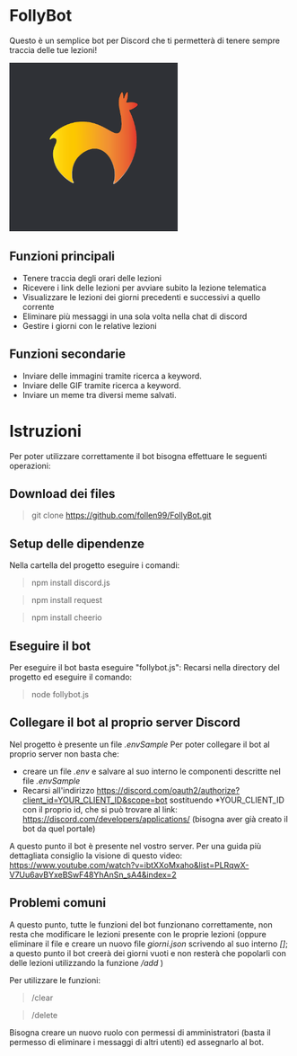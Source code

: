 # FollyBot
Questo è un semplice bot per Discord che ti permetterà di tenere sempre traccia delle tue lezioni!

<img src="https://github.com/follen99/FollyBot/blob/main/follyboticon.png" width=300 height=300>

## Funzioni principali

- Tenere traccia degli orari delle lezioni
- Ricevere i link delle lezioni per avviare subito la lezione telematica
- Visualizzare le lezioni dei giorni precedenti e successivi a quello corrente
- Eliminare più messaggi in una sola volta nella chat di discord
- Gestire i giorni con le relative lezioni

## Funzioni secondarie
- Inviare delle immagini tramite ricerca a keyword.
- Inviare delle GIF tramite ricerca a keyword.
- Inviare un meme tra diversi meme salvati.

# Istruzioni
Per poter utilizzare correttamente il bot bisogna effettuare le seguenti operazioni:
## Download dei files 

> git clone https://github.com/follen99/FollyBot.git

## Setup delle dipendenze 
Nella cartella del progetto eseguire i comandi:

> npm install discord.js

> npm install request

> npm install cheerio

## Eseguire il bot
Per eseguire il bot basta eseguire "follybot.js":
Recarsi nella directory del progetto ed eseguire il comando:

> node follybot.js

## Collegare il bot al proprio server Discord
Nel progetto è presente un file *.envSample*
Per poter collegare il bot al proprio server non basta che:

 - creare un file *.env* e salvare al suo interno le componenti descritte nel file *.envSample*
 - Recarsi all'indirizzo https://discord.com/oauth2/authorize?client_id=YOUR_CLIENT_ID&scope=bot sostituendo *YOUR_CLIENT_ID con il proprio id, che si può trovare al link: https://discord.com/developers/applications/ (bisogna aver già creato il bot da quel portale)

A questo punto il bot è presente nel vostro server. 
Per una guida più dettagliata consiglio la visione di questo video: https://www.youtube.com/watch?v=ibtXXoMxaho&list=PLRqwX-V7Uu6avBYxeBSwF48YhAnSn_sA4&index=2

## Problemi comuni

A questo punto, tutte le funzioni del bot funzionano correttamente, non resta che modificare le lezioni presente con le proprie lezioni (oppure eliminare il file e creare un nuovo file *giorni.json* scrivendo al suo interno *[]*; a questo punto il bot creerà dei giorni vuoti e non resterà che popolarli con delle lezioni utilizzando la funzione */add* )

Per utilizzare le funzioni:

> /clear

> /delete

Bisogna creare un nuovo ruolo con permessi di amministratori (basta il permesso di eliminare i messaggi di altri utenti) ed assegnarlo al bot.

